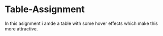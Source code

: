 # Table-Assignment
In this asignment i amde a table with some hover effects which make this more attractive.
